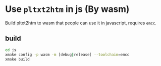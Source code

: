 # Use `pltxt2htm` in js (By wasm)

Build pltxt2htm to wasm that people can use it in javascript, requires `emcc`.

## build
```sh
cd js
xmake config -p wasm -m [debug|release] --toolchain=emcc
xmake build
```
